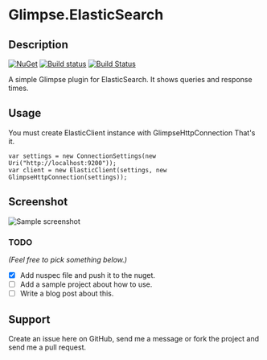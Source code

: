 Glimpse.ElasticSearch
=====================

Description
-----------

[![NuGet](https://img.shields.io/nuget/dt/Glimpse.ElasticSearch.svg)](https://www.nuget.org/packages/Glimpse.ElasticSearch)  [![Build status](https://ci.appveyor.com/api/projects/status/0kigtj1io5qaggmi?svg=true)](https://ci.appveyor.com/project/OnuralpTaner54458/glimpse-elasticsearch)  [![Build Status](https://travis-ci.org/onuralp/Glimpse.ElasticSearch.svg)](https://travis-ci.org/onuralp/Glimpse.ElasticSearch)

A simple Glimpse plugin for ElasticSearch. It shows queries and response times.

Usage
-----
You must create ElasticClient instance with GlimpseHttpConnection That's it.

    var settings = new ConnectionSettings(new Uri("http://localhost:9200"));
    var client = new ElasticClient(settings, new GlimpseHttpConnection(settings));

Screenshot
----------

![Sample screenshot](/screenshots/glimpse-elasticsearch.png "Query details")


### TODO

*(Feel free to pick something below.)*

- [x] Add nuspec file and push it to the nuget.
- [ ] Add a sample project about how to use.
- [ ] Write a blog post about this.

Support
-------

Create an issue here on GitHub, send me a message or fork the project and send me a pull request.